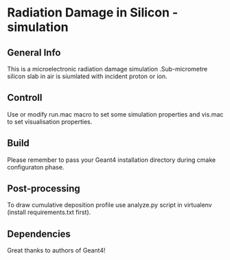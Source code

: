 
# Radiation Damage in Silicon - simulation

## General Info

This is a microelectronic radiation damage simulation .Sub-micrometre silicon slab in air is siumlated with incident proton or ion.

## Controll

Use or modify run.mac macro to set some simulation properties and vis.mac to set visualisation properties.

## Build

Please remember to pass your Geant4 installation directory during cmake configuraton phase.

## Post-processing

To draw cumulative deposition profile use analyze.py script in virtualenv (install requirements.txt first).

## Dependencies

Great thanks to authors of Geant4!

